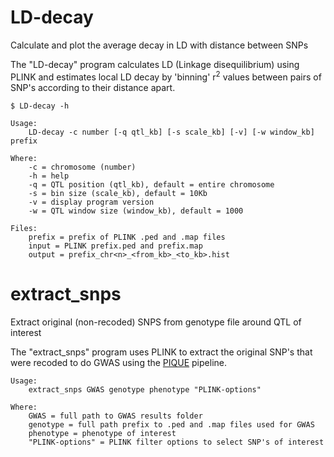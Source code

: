 # LD-decay
Calculate and plot the average decay in LD with distance between SNPs

The "LD-decay" program calculates LD (Linkage disequilibrium) using PLINK and
estimates local LD decay by 'binning' r<sup>2</sup> values between pairs of SNP's according
to their distance apart.
~~~~
$ LD-decay -h

Usage:
    LD-decay -c number [-q qtl_kb] [-s scale_kb] [-v] [-w window_kb] prefix

Where:
    -c = chromosome (number)
    -h = help
    -q = QTL position (qtl_kb), default = entire chromosome
    -s = bin size (scale_kb), default = 10Kb
    -v = display program version
    -w = QTL window size (window_kb), default = 1000

Files:
    prefix = prefix of PLINK .ped and .map files
    input = PLINK prefix.ped and prefix.map
    output = prefix_chr<n>_<from_kb>_<to_kb>.hist
~~~~
# extract_snps
Extract original (non-recoded) SNPS from genotype file around QTL of interest

The "extract_snps" program uses PLINK to extract the original SNP's that were recoded to do GWAS using the [PIQUE](https://github.com/tony-travis/PIQUE) pipeline.
~~~~
Usage:
    extract_snps GWAS genotype phenotype "PLINK-options"

Where:
    GWAS = full path to GWAS results folder
    genotype = full path prefix to .ped and .map files used for GWAS
    phenotype = phenotype of interest
    "PLINK-options" = PLINK filter options to select SNP's of interest
